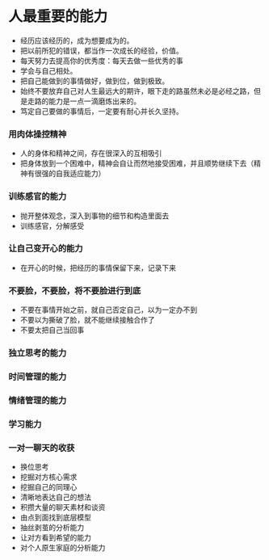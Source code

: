 # 人最重要的能力
- 经历应该经历的，成为想要成为的。
- 把以前所犯的错误，都当作一次成长的经验，价值。
- 每天努力去提高你的优秀度：每天去做一些优秀的事
- 学会与自己相处。
- 把自己能做到的事情做好，做到位，做到极致。
- 始终不要放弃自己对人生最远大的期许，眼下走的路虽然未必是必经之路，但是走路的能力是一点一滴磨炼出来的。
- 笃定自己要做的事情后，一定要有耐心并长久坚持。
### 用肉体操控精神
- 人的身体和精神之间，存在很深入的互相吸引
- 把身体放到一个困难中，精神会自让而然地接受困难，并且顺势继续下去（精神有很强的自我适应能力）
### 训练感官的能力
- 抛开整体观念，深入到事物的细节和构造里面去
- 训练感官，分解感受
### 让自己变开心的能力
- 在开心的时候，把经历的事情保留下来，记录下来
### 不要脸，不要脸，将不要脸进行到底
- 不要在事情开始之前，就自己否定自己，以为一定办不到
- 不要以为撕破了脸，就不能继续接触合作了
- 不要太把自己当回事
### 独立思考的能力
### 时间管理的能力
### 情绪管理的能力
### 学习能力
### 一对一聊天的收获
- 换位思考
- 挖掘对方核心需求
- 挖掘自己的同理心
- 清晰地表达自己的想法
- 积攒大量的聊天素材和谈资
- 由点到面找到底层模型
- 抽丝剥茧的分析能力
- 让对方看到希望的能力
- 对个人原生家庭的分析能力
